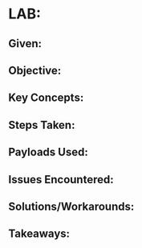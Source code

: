 # LAB:

## Given:

## Objective:

## Key Concepts:

## Steps Taken:

## Payloads Used:

## Issues Encountered:

## Solutions/Workarounds:

## Takeaways:
